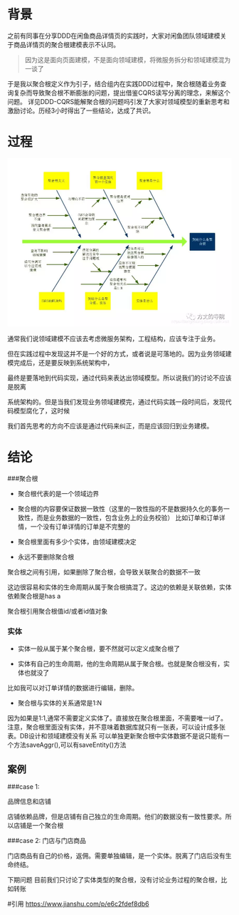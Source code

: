 # 背景
之前有同事在分享DDD在闲鱼商品详情页的实践时，大家对闲鱼团队领域建模关于商品详情页的聚合根建模表示不认同。

>因为这是面向页面建模，不是面向领域建模，将微服务拆分和领域建模混为一谈了

于是我以聚合根定义作为引子，结合组内在实践DDD过程中，聚合根随着业务查询复杂而导致聚合根不断膨胀的问题，提出借鉴CQRS读写分离的理念，来解这个问题。
详见DDD-CQRS能解聚合根的问题吗引发了大家对领域模型的重新思考和激励讨论。历经3小时得出了一些结论，达成了共识。

# 过程
![在这里插入图片描述](img/aggregate.png)





通常我们说领域建模不应该去考虑微服务架构，工程结构，应该专注于业务。

但在实践过程中发现这并不是一个好的方式，或者说是可落地的。因为业务领域建模完成后，还是要反映到系统架构中，

最终是要落地到代码实现，通过代码来表达出领域模型。所以说我们的讨论不应该是脱离

系统架构的。但是当我们发现业务领域建模完，通过代码实践一段时间后，发现代码模型腐化了，这时候

我们首先思考的方向不应该是通过代码来纠正，而是应该回归到业务建模。

# 结论
###聚合根


- 聚合根代表的是一个领域边界



- 聚合根的内容要保证数据一致性（这里的一致性指的不是数据持久化的事务一致性，而是业务数据的一致性，包含业务上的业务校验）
比如订单和订单详情，一个没有订单详情的订单是不完整的



- 聚合根里面有多少个实体，由领域建模决定





- 永远不要删除聚合根





聚合根之间有引用，如果删除了聚合根，会导致关联聚合的数据不一致

这边很容易和实体的生命周期从属于聚合根搞混了。这边的依赖是关联依赖，实体依赖聚合根是has a





聚合根引用聚合根值id/或者id值对象



### 实体


- 实体一般从属于某个聚合根，要不然就可以定义成聚合根了


- 实体有自己的生命周期，他的生命周期从属于聚合根。也就是聚合根没有，实体也就没了

比如我可以对订单详情的数据进行编辑，删除。


- 聚合根与实体的关系通常是1:N

因为如果是1:1,通常不需要定义实体了。直接放在聚合根里面，不需要唯一id了。
注意，聚合根里面没有实体，并不意味着数据库就只有一张表，可以设计成多张表。DB设计和领域建模没有关系
可以单独更新聚合根中实体数据不是说只能有一个方法saveAggr(),可以有saveEntity()方法

## 案例
###case 1:

品牌信息和店铺

店铺依赖品牌，但是店铺有自己独立的生命周期。他们的数据没有一致性要求。所以店铺是一个聚合根

###case 2: 门店与门店商品

门店商品有自己的价格，返佣。需要单独编辑，是一个实体。脱离了门店后没有生命终结。

下期问题
目前我们只讨论了实体类型的聚合根，没有讨论业务过程的聚合根，比如转账



#引用
https://www.jianshu.com/p/e6c2fdef8db6